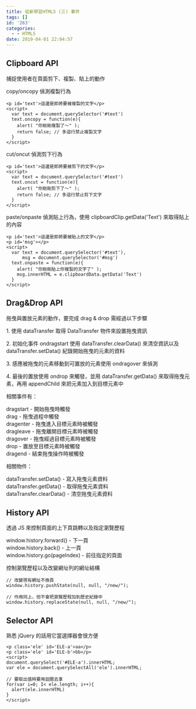 ```yaml
---
title: 從新學習HTML5 (三) 事件
tags: []
id: '263'
categories:
  - - HTML5
date: 2019-04-01 22:04:57
---
```


## Clipboard API

捕捉使用者在頁面剪下、複製、貼上的動作

copy/oncopy 偵測複製行為

```
<p id='text'>這邊是即將要被複製的文字</p>
<script>
  var text = document.querySelector('#text')
  text.oncopy = function(e){
    alert( "你剛剛複製了～" );
    return false; // 多這行禁止複製文字
  }
</script>
```

cut/oncut 偵測剪下行為

```
<p id='text'>這邊是即將要被剪下的文字</p>
<script>
  var text = document.querySelector('#text')
  text.oncut = function(e){
    alert( "你剛剛剪下了～" );
    return false; // 多這行禁止剪下文字
  }
</script>
```

paste/onpaste 偵測貼上行為，使用 clipboardClip.getData('Text') 來取得貼上的內容

```
<p id='text'>這邊是即將要被貼上的文字</p>
<p id='msg'></p>
<script>
  var text = document.querySelector('#text'),
      msg = document.querySelector('#msg')
  text.onpaste = function(e){
    alert( "你剛剛貼上你複製的文字了" );
    msg.innerHTML = e.clipboardData.getData('Text')
  }
</script>
```

## Drag&Drop API

拖曳與置放元素的動作，要完成 drag & drop 需經過以下步驟

1\. 使用 dataTransfer 取得 DataTransfer 物件來設置拖曳資訊

2\. 初始化事件 ondragstart 使用 dataTransfer.clearData() 來清空資訊以及 dataTransfer.setData() 紀錄開始拖曳的元素的資料

3\. 感應被拖曳的元素移動到可置放的元素使用 ondragover 來偵測

4\. 最後的置放使用 ondrop 來觸發，並用 dataTransfer.getData() 來取得拖曳元素，再用 appendChild 來把元素加入到目標元素中

相關事件有：

dragstart - 開始拖曳時觸發  
drag - 拖曳過程中觸發  
dragenter - 拖曳進入目標元素時被觸發  
dragleave - 拖曳離開目標元素時被觸發  
dragover - 拖曳經過目標元素時被觸發  
drop - 置放至目標元素時被觸發  
dragend - 結束拖曳操作時被觸發

相關物件：

dataTransfer.setData() - 寫入拖曳元素資料  
dataTransfer.getData() - 取得拖曳元素資料  
dataTransfer.clearData() - 清空拖曳元素資料  

## History API

透過 JS 來控制頁面的上下頁跳轉以及指定瀏覽歷程

window.history.forward() - 下一頁  
window.history.back() - 上一頁  
window.history.go(pageIndex) - 前往指定的頁面

控制瀏覽歷程以及改變網址列的網址結構

```
// 改變現有網址不換頁
window.history.pushState(null, null, "/new/");

// 作用同上，但不會把瀏覽歷程加到歷史紀錄中
window.history.replaceState(null, null, "/new/");
```

## Selector API

熟悉 jQuery 的話用它當選擇器會很方便

```
<p class='ele' id='ELE-a'>aa</p>
<p class='ele' id='ELE-b'>bb</p>
<script>
document.querySelect('#ELE-a').innerHTML;
var ele = document.querySelectAll('ele').innerHTML;

// 要取出值時要用迴圈去拿
for(var i=0; I< ele.length; i++){
  alert(ele.innerHTML)
}
</script>
```